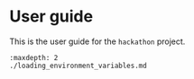 # User guide

This is the user guide for the `hackathon` project.

```{toctree}
:maxdepth: 2
./loading_environment_variables.md
```
